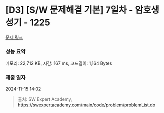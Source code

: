 # [D3] [S/W 문제해결 기본] 7일차 - 암호생성기 - 1225 

[문제 링크](https://swexpertacademy.com/main/code/problem/problemDetail.do?contestProbId=AV14uWl6AF0CFAYD) 

### 성능 요약

메모리: 22,712 KB, 시간: 167 ms, 코드길이: 1,164 Bytes

### 제출 일자

2024-11-15 14:02



> 출처: SW Expert Academy, https://swexpertacademy.com/main/code/problem/problemList.do